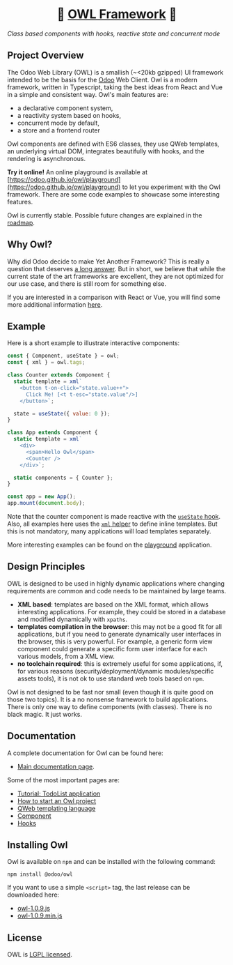 <h1 align="center">🦉 <a href="https://odoo.github.io/owl/">OWL Framework</a> 🦉</h1>

_Class based components with hooks, reactive state and concurrent mode_

## Project Overview

The Odoo Web Library (OWL) is a smallish (~<20kb gzipped) UI framework intended to
be the basis for the [Odoo](https://www.odoo.com/) Web Client. Owl is a modern
framework, written in Typescript, taking the best ideas from React and Vue in a
simple and consistent way. Owl's main features are:

- a declarative component system,
- a reactivity system based on hooks,
- concurrent mode by default,
- a store and a frontend router

Owl components are defined with ES6 classes, they use QWeb templates, an
underlying virtual DOM, integrates beautifully with hooks, and the rendering is
asynchronous.

**Try it online!** An online playground is available at
[https://odoo.github.io/owl/playground](https://odoo.github.io/owl/playground)
to let you experiment with the Owl framework. There are some code examples to
showcase some interesting features.

Owl is currently stable.  Possible future changes are explained in the
[roadmap](roadmap.md).

## Why Owl?

Why did Odoo decide to make Yet Another Framework?  This is really a question
that deserves [a long answer](doc/miscellaneous/why_owl.md). But in short, we believe that
while the current state of the art frameworks are excellent, they are not
optimized for our use case, and there is still room for something else.

If you are interested in a comparison with React or Vue, you will
find some more additional information [here](doc/miscellaneous/comparison.md).

## Example

Here is a short example to illustrate interactive components:

```javascript
const { Component, useState } = owl;
const { xml } = owl.tags;

class Counter extends Component {
  static template = xml`
    <button t-on-click="state.value++">
      Click Me! [<t t-esc="state.value"/>]
    </button>`;

  state = useState({ value: 0 });
}

class App extends Component {
  static template = xml`
    <div>
      <span>Hello Owl</span>
      <Counter />
    </div>`;

  static components = { Counter };
}

const app = new App();
app.mount(document.body);
```

Note that the counter component is made reactive with the [`useState` hook](doc/reference/hooks.md#usestate).
Also, all examples here uses the [`xml` helper](doc/reference/tags.md#xml-tag) to define inline templates.
But this is not mandatory, many applications will load templates separately.

More interesting examples can be found on the
[playground](https://odoo.github.io/owl/playground) application.

## Design Principles

OWL is designed to be used in highly dynamic applications where changing
requirements are common and code needs to be maintained by large teams.

- **XML based**: templates are based on the XML format, which allows interesting
  applications. For example, they could be stored in a database and modified
  dynamically with `xpaths`.
- **templates compilation in the browser**: this may not be a good fit for all
  applications, but if you need to generate dynamically user interfaces in the
  browser, this is very powerful. For example, a generic form view component
  could generate a specific form user interface for each various models, from a XML view.
- **no toolchain required**: this is extremely useful for some applications, if,
  for various reasons (security/deployment/dynamic modules/specific assets tools),
  it is not ok to use standard web tools based on `npm`.

Owl is not designed to be fast nor small (even though it is quite good on those
two topics). It is a no nonsense framework to build applications. There is only
one way to define components (with classes). There is no black magic. It just
works.


## Documentation

A complete documentation for Owl can be found here:

- [Main documentation page](doc/readme.md).

Some of the most important pages are:

- [Tutorial: TodoList application](doc/learning/tutorial_todoapp.md)
- [How to start an Owl project](doc/learning/quick_start.md)
- [QWeb templating language](doc/reference/qweb_templating_language.md)
- [Component](doc/reference/component.md)
- [Hooks](doc/reference/hooks.md)


## Installing Owl

Owl is available on `npm` and can be installed with the following command:

```
npm install @odoo/owl
```

If you want to use a simple `<script>` tag, the last release can be downloaded here:

- [owl-1.0.9.js](https://github.com/odoo/owl/releases/download/v1.0.9/owl.js)
- [owl-1.0.9.min.js](https://github.com/odoo/owl/releases/download/v1.0.9/owl.min.js)

## License

OWL is [LGPL licensed](./LICENSE).
